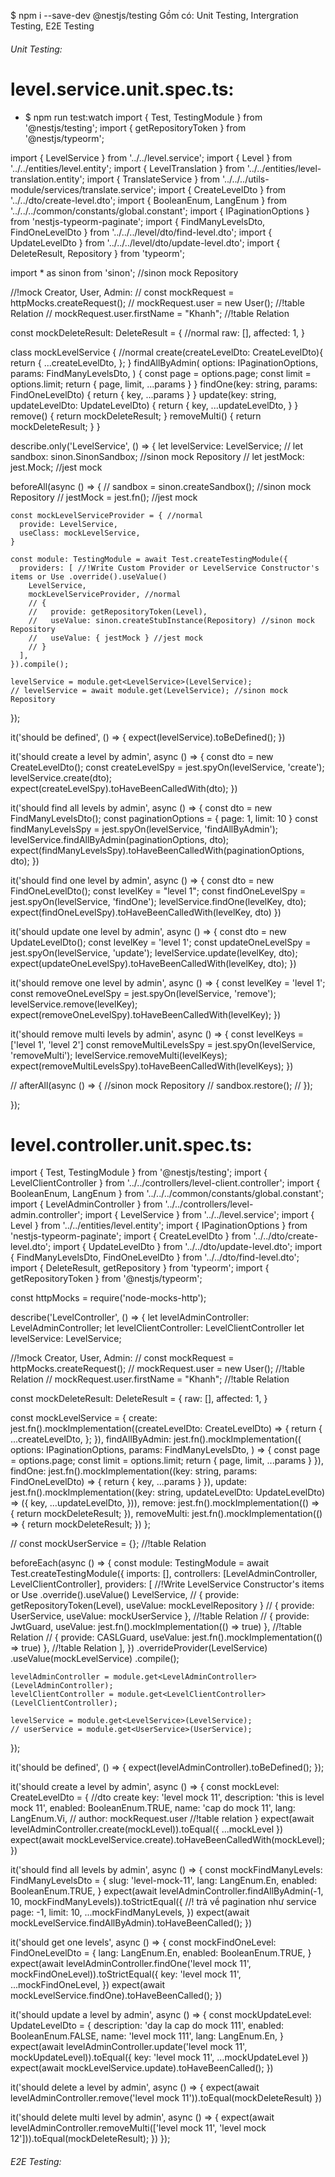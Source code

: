 $ npm i --save-dev @nestjs/testing
Gồm có: Unit Testing, Intergration Testing, E2E Testing
###### Unit Testing:
# level.service.unit.spec.ts:
- $ npm run test:watch
import { Test, TestingModule } from '@nestjs/testing';
import { getRepositoryToken } from '@nestjs/typeorm';

import { LevelService } from '../../level.service';
import { Level } from '../../entities/level.entity';
import { LevelTranslation } from '../../entities/level-translation.entity';
import { TranslateService } from '../../../utils-module/services/translate.service';
import { CreateLevelDto } from '../../dto/create-level.dto';
import { BooleanEnum, LangEnum } from '../../../common/constants/global.constant';
import { IPaginationOptions } from 'nestjs-typeorm-paginate';
import { FindManyLevelsDto, FindOneLevelDto } from '../../../level/dto/find-level.dto';
import { UpdateLevelDto } from '../../../level/dto/update-level.dto';
import { DeleteResult, Repository } from 'typeorm';

import * as sinon from 'sinon'; //sinon mock Repository

//!mock Creator, User, Admin:
// const mockRequest = httpMocks.createRequest();
// mockRequest.user = new User(); //!table Relation
// mockRequest.user.firstName = "Khanh"; //!table Relation

const mockDeleteResult: DeleteResult = { //normal
  raw: [],
  affected: 1,
}

class mockLevelService { //normal
  create(createLevelDto: CreateLevelDto){ 
    return {
      ...createLevelDto,
    };
  }
  findAllByAdmin(
    options: IPaginationOptions,
    params: FindManyLevelsDto,
  ) {
    const page = options.page;
    const limit = options.limit;
    return {
      page,
      limit,
      ...params
    }
  }
  findOne(key: string, params: FindOneLevelDto) {
    return {
      key,
      ...params
    }
  }
  update(key: string, updateLevelDto: UpdateLevelDto) {
    return {
      key,
      ...updateLevelDto,
    }
  }
  remove() {
    return mockDeleteResult;
  }
  removeMulti() {
    return mockDeleteResult;
  }
}

describe.only('LevelService', () => {
  let levelService: LevelService;
  // let sandbox: sinon.SinonSandbox; //sinon mock Repository
  // let jestMock: jest.Mock; //jest mock

  beforeAll(async () => {
    // sandbox = sinon.createSandbox(); //sinon mock Repository
    // jestMock = jest.fn(); //jest mock

    const mockLevelServiceProvider = { //normal
      provide: LevelService,
      useClass: mockLevelService,
    }

    const module: TestingModule = await Test.createTestingModule({
      providers: [ //!Write Custom Provider or LevelService Constructor's items or Use .override().useValue()
        LevelService,
        mockLevelServiceProvider, //normal
        // {
        //   provide: getRepositoryToken(Level), 
        //   useValue: sinon.createStubInstance(Repository) //sinon mock Repository
        //   useValue: { jestMock } //jest mock
        // }
      ],
    }).compile();

    levelService = module.get<LevelService>(LevelService);
    // levelService = await module.get(LevelService); //sinon mock Repository      

  });

  it('should be defined', () => {
    expect(levelService).toBeDefined();
  })

  it('should create a level by admin', async () => {
    const dto = new CreateLevelDto();
    const createLevelSpy = jest.spyOn(levelService, 'create');
    levelService.create(dto);
    expect(createLevelSpy).toHaveBeenCalledWith(dto);
  })

  it('should find all levels by admin', async () => {
    const dto = new FindManyLevelsDto();
    const paginationOptions = { page: 1, limit: 10 }
    const findManyLevelsSpy = jest.spyOn(levelService, 'findAllByAdmin');
    levelService.findAllByAdmin(paginationOptions, dto);
    expect(findManyLevelsSpy).toHaveBeenCalledWith(paginationOptions, dto);
  })

  it('should find one level by admin', async () => {
    const dto = new FindOneLevelDto();
    const levelKey = "level 1";
    const findOneLevelSpy = jest.spyOn(levelService, 'findOne');
    levelService.findOne(levelKey, dto);
    expect(findOneLevelSpy).toHaveBeenCalledWith(levelKey, dto)
  })

  it('should update one level by admin', async () => {
    const dto = new UpdateLevelDto();
    const levelKey = 'level 1';
    const updateOneLevelSpy = jest.spyOn(levelService, 'update');
    levelService.update(levelKey, dto);
    expect(updateOneLevelSpy).toHaveBeenCalledWith(levelKey, dto);
  })

  it('should remove one level by admin', async () => {
    const levelKey = 'level 1';
    const removeOneLevelSpy = jest.spyOn(levelService, 'remove');
    levelService.remove(levelKey);
    expect(removeOneLevelSpy).toHaveBeenCalledWith(levelKey);
  })

  it('should remove multi levels by admin', async () => {
    const levelKeys = ['level 1', 'level 2']
    const removeMultiLevelsSpy = jest.spyOn(levelService, 'removeMulti');
    levelService.removeMulti(levelKeys);
    expect(removeMultiLevelsSpy).toHaveBeenCalledWith(levelKeys);
  })

  // afterAll(async () => { //sinon mock Repository
  //   sandbox.restore();
  // });

});



# level.controller.unit.spec.ts:
import { Test, TestingModule } from '@nestjs/testing';
import { LevelClientController } from '../../controllers/level-client.controller';
import { BooleanEnum, LangEnum } from '../../../common/constants/global.constant';
import { LevelAdminController } from '../../controllers/level-admin.controller';
import { LevelService } from '../../level.service';
import { Level } from '../../entities/level.entity';
import { IPaginationOptions } from 'nestjs-typeorm-paginate';
import { CreateLevelDto } from '../../dto/create-level.dto';
import { UpdateLevelDto } from '../../dto/update-level.dto';
import { FindManyLevelsDto, FindOneLevelDto } from '../../dto/find-level.dto';
import { DeleteResult, getRepository } from 'typeorm';
import { getRepositoryToken } from '@nestjs/typeorm';

const httpMocks = require('node-mocks-http');

describe('LevelController', () => {
  let levelAdminController: LevelAdminController;
  let levelClientController: LevelClientController
  let levelService: LevelService;

  //!mock Creator, User, Admin:
  // const mockRequest = httpMocks.createRequest();
  // mockRequest.user = new User(); //!table Relation
  // mockRequest.user.firstName = "Khanh"; //!table Relation

  const mockDeleteResult: DeleteResult = {
    raw: [],
    affected: 1,
  }

  const mockLevelService = {
    create: jest.fn().mockImplementation((createLevelDto: CreateLevelDto) => {
      return {
        ...createLevelDto,
      };
    }),
    findAllByAdmin: jest.fn().mockImplementation((
      options: IPaginationOptions,
      params: FindManyLevelsDto,
    ) => {
      const page = options.page;
      const limit = options.limit;
      return {
        page,
        limit,
        ...params
      }
    }),
    findOne: jest.fn().mockImplementation((key: string, params: FindOneLevelDto) => {
      return {
        key,
        ...params
      }
    }),
    update: jest.fn().mockImplementation((key: string, updateLevelDto: UpdateLevelDto) => ({
      key,
      ...updateLevelDto,
    })),
    remove: jest.fn().mockImplementation(() => {
      return mockDeleteResult;
    }),
    removeMulti: jest.fn().mockImplementation(() => {
      return mockDeleteResult;
    })
  };

  // const mockUserService = {}; //!table Relation

  beforeEach(async () => {
    const module: TestingModule = await Test.createTestingModule({
      imports: [],
      controllers: [LevelAdminController, LevelClientController],
      providers: [ //!Write LevelService Constructor's items or Use .override().useValue()
        LevelService,
        // { provide: getRepositoryToken(Level), useValue: mockLevelRepository }
        // { provide: UserService, useValue: mockUserService }, //!table Relation
        // { provide: JwtGuard, useValue: jest.fn().mockImplementation(() => true) }, //!table Relation
        // { provide: CASLGuard, useValue: jest.fn().mockImplementation(() => true) }, //!table Relation
      ],
    })
      .overrideProvider(LevelService) 
      .useValue(mockLevelService)
      .compile();

    levelAdminController = module.get<LevelAdminController>(LevelAdminController); 
    levelClientController = module.get<LevelClientController>(LevelClientController);

    levelService = module.get<LevelService>(LevelService);
    // userService = module.get<UserService>(UserService);
  });

  it('should be defined', () => {
    expect(levelAdminController).toBeDefined();
  });

  it('should create a level by admin', async () => {
    const mockLevel: CreateLevelDto = { //dto create
      key: 'level mock 11',
      description: 'this is level mock 11',
      enabled: BooleanEnum.TRUE,
      name: 'cap do mock 11',
      lang: LangEnum.Vi,
      // author: mockRequest.user //!table relation
    }
    expect(await levelAdminController.create(mockLevel)).toEqual({
      ...mockLevel
    })
    expect(await mockLevelService.create).toHaveBeenCalledWith(mockLevel);
  })

  it('should find all levels by admin', async () => {
    const mockFindManyLevels: FindManyLevelsDto = {
      slug: 'level-mock-11',
      lang: LangEnum.En,
      enabled: BooleanEnum.TRUE,
    }
    expect(await levelAdminController.findAllByAdmin(-1, 10, mockFindManyLevels)).toStrictEqual({ //! trả về pagination như service
       page: -1,
       limit: 10,
      ...mockFindManyLevels,
    })
    expect(await mockLevelService.findAllByAdmin).toHaveBeenCalled();
  })

  it('should get one levels', async () => {
    const mockFindOneLevel: FindOneLevelDto = {
      lang: LangEnum.En,
      enabled: BooleanEnum.TRUE,
    }
    expect(await levelAdminController.findOne('level mock 11', mockFindOneLevel)).toStrictEqual({
      key: 'level mock 11',
      ...mockFindOneLevel,
    })
    expect(await mockLevelService.findOne).toHaveBeenCalled();
  })

  it('should update a level by admin', async () => {
    const mockUpdateLevel: UpdateLevelDto = {
      description: 'day la cap do mock 111',
      enabled: BooleanEnum.FALSE,
      name: 'level mock 111',
      lang: LangEnum.En,
    }
    expect(await levelAdminController.update('level mock 11', mockUpdateLevel)).toEqual({
      key: 'level mock 11',
      ...mockUpdateLevel
    })
    expect(await mockLevelService.update).toHaveBeenCalled();
  })

  it('should delete a level by admin', async () => {
    expect(await levelAdminController.remove('level mock 11')).toEqual(mockDeleteResult)
  })

  it('should delete multi level by admin', async () => {
    expect(await levelAdminController.removeMulti(['level mock 11', 'level mock 12'])).toEqual(mockDeleteResult);
  })
});


###### E2E Testing:

